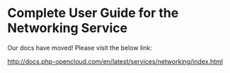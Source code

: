 # Complete User Guide for the Networking Service

Our docs have moved! Please visit the below link:

http://docs.php-opencloud.com/en/latest/services/networking/index.html
